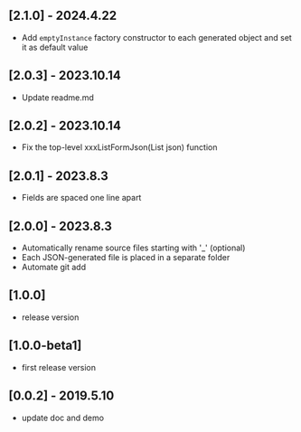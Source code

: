 ## [2.1.0] - 2024.4.22
* Add `emptyInstance` factory constructor to each generated object and set it as default value

## [2.0.3] - 2023.10.14
* Update readme.md

## [2.0.2] - 2023.10.14
* Fix the top-level xxxListFormJson(List json) function

## [2.0.1] - 2023.8.3
* Fields are spaced one line apart

## [2.0.0] - 2023.8.3
* Automatically rename source files starting with '_' (optional)
* Each JSON-generated file is placed in a separate folder
* Automate git add

## [1.0.0]
* release version
## [1.0.0-beta1]

* first release version

## [0.0.2] - 2019.5.10

* update doc and demo
